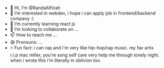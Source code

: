 - 👋 Hi, I’m @RandaAlfizah
- 👀 I’m interested in webdev, i hope i can apply job in frontend/backend company :)
- 🌱 I’m currently learning react js
- 💞️ I’m looking to collaborate on ...
- 📫 How to reach me ...
- 😄 Pronouns: ...
- ⚡ Fun fact: i can rap and i'm very like hip-hop/rap music. my fav artis r.i.p mac miller, you're song self care very help me through lonely night. when i wrote this i'm literally in oblivion too.

<!---
RandaAlfizah/RandaAlfizah is a ✨ special ✨ repository because its `README.md` (this file) appears on your GitHub profile.
You can click the Preview link to take a look at your changes.
--->
